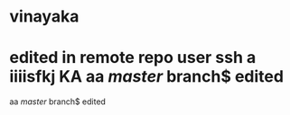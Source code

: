 # vinayaka
edited in remote repo 
user  ssh a
iiiisfkj
KA aa $master$ branch$ edited
=======
aa $master$ branch$ edited

